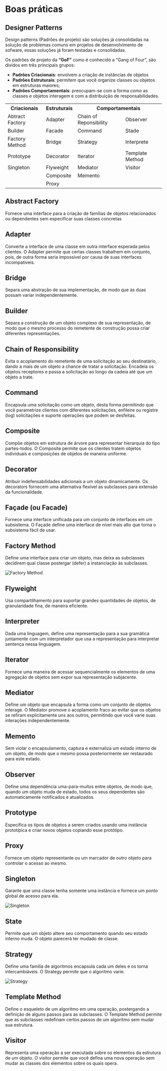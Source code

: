 
# Boas práticas

## Designer Patterns
Design patterns (Padrões de projeto) são soluções já consolidadas na solução de problemas comuns em projetos de desenvolvimento de sofware, essas soluções já foram testadas e consolidadas. 

Os padrões de projeto da **“GoF”** como é conhecido a “Gang of Four”, são dividos em três principais grupos:
* **Padrões Criacionais**: envolvem a criação de instâncias de objetos
* **Padrões Estruturais**: permitem que você organize classes ou objetos em estruturas maiores;
* **Padrões Comportamentais**: preocupam-se com a forma como as classes e objetos interagem e com a distribuição de responsabilidades.

<table style="width:100%">
  <tr>
    <th>Criacionais</th>
    <th>Estruturais</th>
    <th colspan="2">Comportamentais</th>
  </tr>
  <tr>
    <td>Abtract Factory</td>
    <td>Adapter</td>
    <td>Chain of Reponsibility</td>
    <td>Observer</td>
  </tr>
  <tr>
    <td>Builder</td>
    <td>Facade</td>
    <td>Command</td>
    <td>Stade</td>
  </tr>
  <tr>
    <td>Factory Method</td>
    <td>Bridge</td>
    <td>Strategy</td>
    <td>Interprete</td>
  </tr>
  <tr>
    <td>Prototype</td>
    <td>Decorator</td>
    <td>Iterator</td>
    <td>Template Method</td>
  </tr>
  <tr>
    <td>Singleton</td>
    <td>Flyweight</td>
    <td>Mediator</td>
    <td>Visitor</td>
  </tr>
  <tr>
    <td></td>
    <td>Composite</td>
    <td>Memento</td>
    <td></td>
  </tr>
   <tr>
    <td></td>
    <td>Proxy</td>
    <td></td>
    <td></td>
  </tr>
</table>

## Abstract Factory
Fornece uma interface para a criação de famílias de objetos relacionados ou dependentes sem especificar suas classes concretas

## Adapter
Converte a interface de uma classe em outra interface esperada pelos clientes. O Adapter permite que certas classes
trabalhem em conjunto, pois, de outra forma seria impossível por causa de suas interfaces incompatíveis.

## Bridge
Separa uma abstração de sua implementação, de modo que às duas possam variar independentemente.

## Builder
Separa a construção de um objeto complexo de sua representação, de modo que o mesmo processo do remetente de construção possa criar diferentes representações.

## Chain of Responsibility
Evita o acoplamento do remetente de uma solicitação ao seu destinatário, dando a mais de um objeto a chance de tratar a solicitação. Encadeia os objetos receptores e passa a solicitação ao longo da cadeia até que um objeto a trate.

## Command
Encapsula uma solicitação como um objeto, desta forma permitindo que você parametrize clientes com diferentes solicitações, enfileire ou registre (log) solicitações e suporte operações que podem se desfeitas.

## Composite
Compõe objetos em estrutura de árvore para representar hierarquia do tipo partes-todos. O Composite permite que os clientes tratem objetos individuais e composições de objetos de maneira uniforme.

## Decorator
Atribuir indefensabilidades adicionais a um objeto dinamicamente. Os decorators fornecem uma alternativa flexível as subclasses para extensão da funcionalidade.

## Façade (ou Facade)
Fornece uma interface unificada para um conjunto de interfaces em um subsistema. O Façade define uma interface de nível mais alto que torna o subsistema fácil de usar.

## Factory Method
Define uma interface para criar um objeto, mas deixa as subclasses decidirem qual classe postergar (defer) a instanciação às subclasses.<br>

![Factory Method](img/Factory-Method.png)

## Flyweight
Usa compartilhamento para suportar grandes quantidades de objetos, de granularidade fina, de maneira eficiente.

## Interpreter
Dada uma linguagem, define uma representação para a sua gramática juntamente com um interpretador que usa a representação para interpretar sentença nessa linguagem.

## Iterator 
Fornece uma maneira de acessar sequencialmente os elementos de uma agregação de objetos sem expor sua representação subjacente.

## Mediator
Define um objeto que encapsula a forma como um conjunto de objetos interage. O Mediator promove o acoplamento fraco
ao evitar que os objetos se refiram explicitamente uns aos outros, permitindo que você varie suas interações independentemente.

## Memento
Sem violar o encapsulamento, captura e externaliza um estado interno de um objeto, de modo que o mesmo possa posteriormente ser restaurado para este estado.

## Observer
Define uma dependência uma-para-muitos entre objetos, de modo que, quando um objeto muda de estado, todos os seus dependentes são automaticamente notificados e atualizados.

## Prototype
Especifica os tipos de objetos a serem criados usando uma instância prototípica e criar novos objetos copiando esse protótipo.

## Proxy
Fornece um objeto representante ou um marcador de outro objeto para controlar o acesso ao mesmo.

## Singleton 
Garante que uma classe tenha somente uma instância e fornece um ponto global de acesso para ela.<br>

![Singleton](img/Singleton.png)

## State 
Permite que um objeto altere seu comportamento quando seu estado interno muda. O objeto parecerá ter mudado de classe.

## Strategy 
Define uma família de algoritmos encapsula cada um deles e os torna intercambiáveis. O Strategy permite que o algoritmo varie.<br>

![Strategy](img/Strategy.png)

## Template Method 
Define o esqueleto de um algoritmo em uma operação, postergando a definição de alguns passos para as subclasses. O Template Method permite que as subclasses redefinam certos passos de um algoritmo sem mudar sua estrutura.

## Visitor
Representa uma operação a ser executada sobre os elementos da estrutura de um objeto. O visitor permite que você defina uma nova operação sem mudar as classes dos elementos sobre os quais opera.



